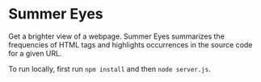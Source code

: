 # Summer Eyes

Get a brighter view of a webpage. Summer Eyes summarizes the frequencies of HTML tags and highlights occurrences in the source code for a given URL.

To run locally, first run `npm install` and then `node server.js`.

